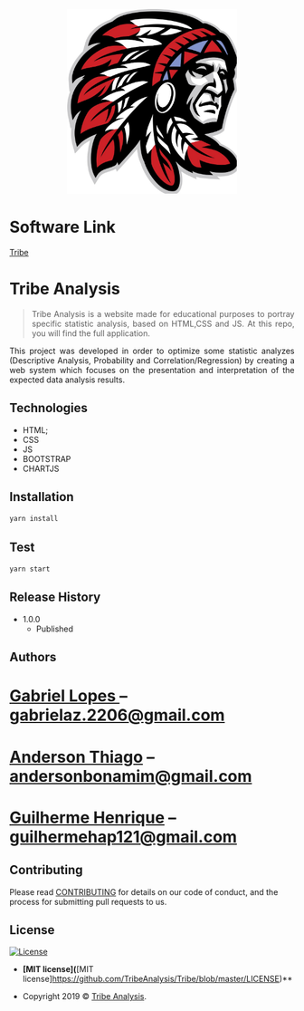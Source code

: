 
<p align="center">
  <img src="img/logo.jpg" width="300px"/>
</p>

# Software Link 
<a href ="https://tribeanalysis.github.io/Tribe/">Tribe</a>

# Tribe Analysis
> <p align="justify">Tribe Analysis is a website made for educational purposes to portray specific statistic analysis, based on HTML,CSS and JS. At this repo, you will find the full application.</p>
  

<p align="justify">
This project was developed in order to optimize some statistic analyzes (Descriptive Analysis, Probability and Correlation/Regression) by creating a web system which focuses on the presentation and interpretation of the expected data analysis results.
</p>

## Technologies

  - HTML;
  - CSS
  - JS
  - BOOTSTRAP
  - CHARTJS


## Installation

```sh
yarn install
```

## Test

```sh
yarn start
```

## Release History

* 1.0.0
    * Published

## Authors

 # [Gabriel Lopes ](https://github.com/IAMGabrielLopes) – gabrielaz.2206@gmail.com 
# [Anderson Thiago](https://github.com/AndersonTiago) – andersonbonamim@gmail.com
# [Guilherme Henrique](https://github.com/) – guilhermehap121@gmail.com

## Contributing

Please read [CONTRIBUTING](https://github.com/TribeAnalysis/Tribe/blob/master/CONTRIBUTING.md) for details on our code of conduct, and the process for submitting pull requests to us.

## License
[![License](http://img.shields.io/:license-mit-blue.svg?style=flat-square)](http://badges.mit-license.org)

- **[MIT license](**[MIT license]https://github.com/TribeAnalysis/Tribe/blob/master/LICENSE)**

- Copyright 2019 © <a href="https://github.com/TribeAnalysis/Tribe" target="_blank">Tribe Analysis</a>.
